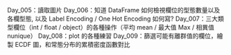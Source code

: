 Day_005：讀取圖片
Day_006：知道 DataFrame 如何檢視欄位的型態數量以及各欄型態, 以及 Label Encoding / One Hot Encoding 如何寫?
Day_007：三大類型欄位（int / float / object）的各種操作（平均 mean / 最大值 Max / 相異值 nunique）
Day_008：plot 的各種練習
Day_009：篩選可能有離群值的欄位，繪製 ECDF 圖，和常態分布的累積密度函數對比
